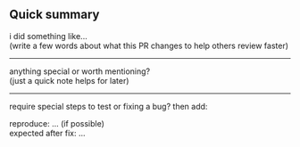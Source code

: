 ## Quick summary

i did something like...  
(write a few words about what this PR changes to help others review faster)

---

anything special or worth mentioning?  
(just a quick note helps for later)

---

require special steps to test or fixing a bug? then add:

reproduce: ... (if possible)  
expected after fix: ...
